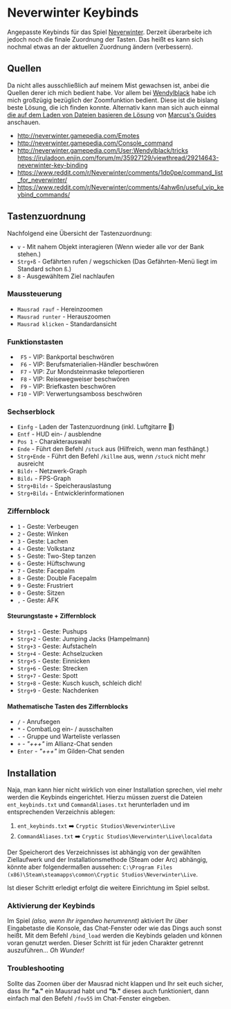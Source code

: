 # Neverwinter Keybinds
Angepasste Keybinds für das Spiel [Neverwinter](http://www.arcgames.com/de/games/neverwinter). Derzeit überarbeite ich jedoch noch die finale Zuordnung der Tasten. Das heißt es kann sich nochmal etwas an der aktuellen Zuordnung ändern (verbessern).

## Quellen
Da nicht alles ausschließlich auf meinem Mist gewachsen ist, anbei die Quellen derer ich mich bedient habe. Vor allem bei [Wendylblack](http://neverwinter.gamepedia.com/User:Wendylblack/) habe ich mich großzügig bezüglich der Zoomfunktion bedient. Diese ist die bislang beste Lösung, die ich finden konnte. Alternativ kann man sich auch einmal [die auf dem Laden von Dateien basieren de Lösung](http://bolorkestar.wixsite.com/marcusguide/usefull) von [Marcus's Guides](http://bolorkestar.wixsite.com/marcusguide) anschauen.

* http://neverwinter.gamepedia.com/Emotes
* http://neverwinter.gamepedia.com/Console_command
* http://neverwinter.gamepedia.com/User:Wendylblack/tricks https://iruladoon.enjin.com/forum/m/35927129/viewthread/29214643-neverwinter-key-binding
* https://www.reddit.com/r/Neverwinter/comments/1dp0pe/command_list_for_neverwinter/
* https://www.reddit.com/r/Neverwinter/comments/4ahw6n/useful_vip_keybind_commands/

## Tastenzuordnung
Nachfolgend eine Übersicht der Tastenzuordnung:

* `v` - Mit nahem Objekt interagieren (Wenn wieder alle vor der Bank stehen.)
* `Strg+ß` - Gefährten rufen / wegschicken (Das Gefährten-Menü liegt im Standard schon `ß`.)
* `8` - Ausgewähltem Ziel nachlaufen

### Maussteuerung
* `Mausrad rauf` - Hereinzoomen
* `Mausrad runter` - Herauszoomen
* `Mausrad klicken` - Standardansicht

### Funktionstasten
* ` F5` - VIP: Bankportal beschwören
* ` F6` - VIP: Berufsmaterialien-Händler beschwören
* ` F7` - VIP: Zur Mondsteinmaske teleportieren
* ` F8` - VIP: Reisewegweiser beschwören
* ` F9` - VIP: Briefkasten beschwören
* `F10` - VIP: Verwertungsamboss beschwören

### Sechserblock
* `Einfg` - Laden der Tastenzuordnung (inkl. Luftgitarre :guitar:)
* `Entf` - HUD ein- / ausblendne
* `Pos 1` - Charakterauswahl
* `Ende` - Führt den Befehl `/stuck` aus (Hilfreich, wenn man festhängt.)
* `Strg+Ende` - Führt den Befehl `/killme` aus, wenn `/stuck` nicht mehr ausreicht
* `Bild↑` - Netzwerk-Graph
* `Bild↓` - FPS-Graph
* `Strg+Bild↑` - Speicherauslastung
* `Strg+Bild↓` - Entwicklerinformationen

### Ziffernblock
* `1` - Geste: Verbeugen
* `2` - Geste: Winken
* `3` - Geste: Lachen
* `4` - Geste: Volkstanz
* `5` - Geste: Two-Step tanzen
* `6` - Geste: Hüftschwung
* `7` - Geste: Facepalm
* `8` - Geste: Double Facepalm
* `9` - Geste: Frustriert
* `0` - Geste: Sitzen
* `,` - Geste: AFK

#### Steurungstaste + Ziffernblock
* `Strg+1` - Geste: Pushups
* `Strg+2` - Geste: Jumping Jacks (Hampelmann)
* `Strg+3` - Geste: Aufstacheln
* `Strg+4` - Geste: Achselzucken
* `Strg+5` - Geste: Einnicken
* `Strg+6` - Geste: Strecken
* `Strg+7` - Geste: Spott
* `Strg+8` - Geste: Kusch kusch, schleich dich!
* `Strg+9` - Geste: Nachdenken

#### Mathematische Tasten des Ziffernblocks
* `/` - Anrufsegen
* `*` - CombatLog ein- / ausschalten
* `-` - Gruppe und Warteliste verlassen
* `+` - *"+++"* im Allianz-Chat senden
* `Enter` - *"+++"* im Gilden-Chat senden

## Installation
Naja, man kann hier nicht wirklich von einer Installation sprechen, viel mehr werden die Keybinds eingerichtet. Hierzu müssen zuerst die Dateien `ent_keybinds.txt` und `CommandAliases.txt` herunterladen und im entsprechenden Verzeichnis ablegen:

1. `ent_keybinds.txt` :arrow_right: `Cryptic Studios\Neverwinter\Live`
2. `CommandAliases.txt` :arrow_right: `Cryptic Studios\Neverwinter\Live\localdata`

Der Speicherort des Verzeichnisses ist abhängig von der gewählten Ziellaufwerk und der Installationsmethode (Steam oder Arc) abhängig, könnte aber folgendermaßen aussehen: `C:\Program Files (x86)\Steam\steamapps\common\Cryptic Studios\Neverwinter\Live`.

Ist dieser Schritt erledigt erfolgt die weitere Einrichtung im Spiel selbst.

### Aktivierung der Keybinds
Im Spiel *(also, wenn Ihr irgendwo herumrennt)* aktiviert Ihr über Eingabetaste die Konsole, das Chat-Fenster oder wie das Dings auch sonst heißt. Mit dem Befehl `/bind_load` werden die Keybinds geladen und können voran genutzt werden. Dieser Schritt ist für jeden Charakter getrennt auszuführen... *Oh Wunder!*

### Troubleshooting
Sollte das Zoomen über der Mausrad nicht klappen und Ihr seit euch sicher, dass Ihr **"a."** ein Mausrad habt und **"b."** dieses auch funktioniert, dann einfach mal den Befehl `/fov55` im Chat-Fenster eingeben.
